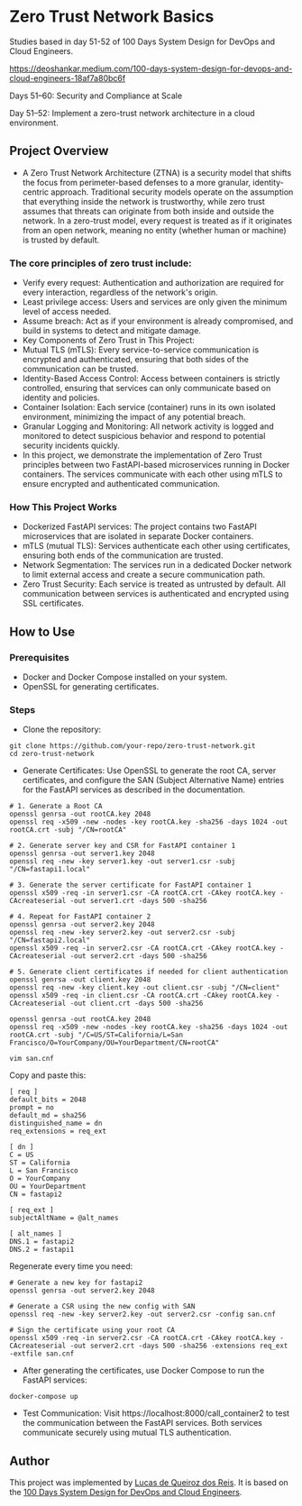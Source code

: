 # Zero Trust Network Basics

Studies based in day 51-52 of 100 Days System Design for DevOps and Cloud Engineers.

https://deoshankar.medium.com/100-days-system-design-for-devops-and-cloud-engineers-18af7a80bc6f

Days 51–60: Security and Compliance at Scale

Day 51–52: Implement a zero-trust network architecture in a cloud environment.

## Project Overview

* A Zero Trust Network Architecture (ZTNA) is a security model that shifts the focus from perimeter-based defenses to a more granular, identity-centric approach. Traditional security models operate on the assumption that everything inside the network is trustworthy, while zero trust assumes that threats can originate from both inside and outside the network. In a zero-trust model, every request is treated as if it originates from an open network, meaning no entity (whether human or machine) is trusted by default.

### The core principles of zero trust include:

* Verify every request: Authentication and authorization are required for every interaction, regardless of the network's origin.
* Least privilege access: Users and services are only given the minimum level of access needed.
* Assume breach: Act as if your environment is already compromised, and build in systems to detect and mitigate damage.
* Key Components of Zero Trust in This Project:
* Mutual TLS (mTLS): Every service-to-service communication is encrypted and authenticated, ensuring that both sides of the communication can be trusted.
* Identity-Based Access Control: Access between containers is strictly controlled, ensuring that services can only communicate based on identity and policies.
* Container Isolation: Each service (container) runs in its own isolated environment, minimizing the impact of any potential breach.
* Granular Logging and Monitoring: All network activity is logged and monitored to detect suspicious behavior and respond to potential security incidents quickly.
* In this project, we demonstrate the implementation of Zero Trust principles between two FastAPI-based microservices running in Docker containers. The services communicate with each other using mTLS to ensure encrypted and authenticated communication.

### How This Project Works

* Dockerized FastAPI services: The project contains two FastAPI microservices that are isolated in separate Docker containers.
* mTLS (mutual TLS): Services authenticate each other using certificates, ensuring both ends of the communication are trusted.
* Network Segmentation: The services run in a dedicated Docker network to limit external access and create a secure communication path.
* Zero Trust Security: Each service is treated as untrusted by default. All communication between services is authenticated and encrypted using SSL certificates.

## How to Use

### Prerequisites

* Docker and Docker Compose installed on your system.
* OpenSSL for generating certificates.

### Steps

* Clone the repository:
```
git clone https://github.com/your-repo/zero-trust-network.git
cd zero-trust-network
```

* Generate Certificates: Use OpenSSL to generate the root CA, server certificates, and configure the SAN (Subject Alternative Name) entries for the FastAPI services as described in the documentation.
```
# 1. Generate a Root CA
openssl genrsa -out rootCA.key 2048
openssl req -x509 -new -nodes -key rootCA.key -sha256 -days 1024 -out rootCA.crt -subj "/CN=rootCA"

# 2. Generate server key and CSR for FastAPI container 1
openssl genrsa -out server1.key 2048
openssl req -new -key server1.key -out server1.csr -subj "/CN=fastapi1.local"

# 3. Generate the server certificate for FastAPI container 1
openssl x509 -req -in server1.csr -CA rootCA.crt -CAkey rootCA.key -CAcreateserial -out server1.crt -days 500 -sha256

# 4. Repeat for FastAPI container 2
openssl genrsa -out server2.key 2048
openssl req -new -key server2.key -out server2.csr -subj "/CN=fastapi2.local"
openssl x509 -req -in server2.csr -CA rootCA.crt -CAkey rootCA.key -CAcreateserial -out server2.crt -days 500 -sha256

# 5. Generate client certificates if needed for client authentication
openssl genrsa -out client.key 2048
openssl req -new -key client.key -out client.csr -subj "/CN=client"
openssl x509 -req -in client.csr -CA rootCA.crt -CAkey rootCA.key -CAcreateserial -out client.crt -days 500 -sha256
```


```
openssl genrsa -out rootCA.key 2048
openssl req -x509 -new -nodes -key rootCA.key -sha256 -days 1024 -out rootCA.crt -subj "/C=US/ST=California/L=San Francisco/O=YourCompany/OU=YourDepartment/CN=rootCA"
```

```
vim san.cnf
```

Copy and paste this:
```
[ req ]
default_bits = 2048
prompt = no
default_md = sha256
distinguished_name = dn
req_extensions = req_ext

[ dn ]
C = US
ST = California
L = San Francisco
O = YourCompany
OU = YourDepartment
CN = fastapi2

[ req_ext ]
subjectAltName = @alt_names

[ alt_names ]
DNS.1 = fastapi2
DNS.2 = fastapi1
```

Regenerate every time you need:
```
# Generate a new key for fastapi2
openssl genrsa -out server2.key 2048

# Generate a CSR using the new config with SAN
openssl req -new -key server2.key -out server2.csr -config san.cnf

# Sign the certificate using your root CA
openssl x509 -req -in server2.csr -CA rootCA.crt -CAkey rootCA.key -CAcreateserial -out server2.crt -days 500 -sha256 -extensions req_ext -extfile san.cnf
```

* After generating the certificates, use Docker Compose to run the FastAPI services:
```
docker-compose up
```

* Test Communication: Visit https://localhost:8000/call_container2 to test the communication between the FastAPI services. Both services communicate securely using mutual TLS authentication.

## Author
This project was implemented by [Lucas de Queiroz dos Reis][2]. It is based on the [100 Days System Design for DevOps and Cloud Engineers][1].

[1]: https://deoshankar.medium.com/100-days-system-design-for-devops-and-cloud-engineers-18af7a80bc6f "Medium - Deo Shankar 100 Days"
[2]: https://www.linkedin.com/in/lucas-de-queiroz/ "LinkedIn - Lucas de Queiroz"
